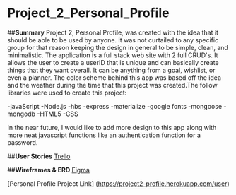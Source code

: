 # Project_2_Personal_Profile

##**Summary**
Project 2, Personal Profile, was created with the idea that it should be able to be used by anyone. It was not curtailed to any specific group for that reason keeping the design in general to be simple, clean, and minimalistic. The application is a full stack web site with 2 full CRUD's. It allows the user to create a userID that is unique and can basically create things that they want overall. It can be anything from a goal, wishlist, or even a planner. The color scheme behind this app was based off the idea and the weather during the time that this project was created.The follow libraries were used to create this project:

 -javaScript 
 -Node.js
 -hbs
 -express
 -materialize
 -google fonts
 -mongoose
 -mongodb
 -HTML5
 -CSS
 
 In the near future, I would like to add more design to this app along with more neat javascript functions like an authentication function for a password.

##**User Stories**
[Trello](https://trello.com/b/koY6utGZ/personal-organizer)

##**Wireframes & ERD**
[Figma](https://www.figma.com/file/LVG96EQRLpEwG3anghfDKlcu/Project-2-Personal-Organizer?node-id=3%3A1)


[Personal Profile Project Link] (https://project2-profile.herokuapp.com/user)
